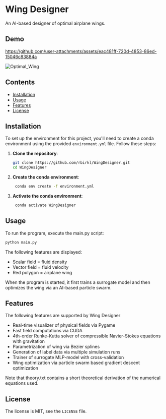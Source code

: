# Wing Designer

An AI-based designer of optimal airplane wings.

## Demo

https://github.com/user-attachments/assets/eac481ff-720d-4853-86ed-15046c83884a

![Optimal_Wing](https://github.com/user-attachments/assets/743016b0-5a8d-459c-8176-b5294286fefb)

## Contents

- [Installation](#installation)
- [Usage](#usage)
- [Features](#features)
- [License](#license)

## Installation

To set up the environment for this project, you'll need to create a conda environment using the
provided `environment.yml` file. Follow these steps:

1. **Clone the repository**:
   ```bash
   git clone https://github.com/rbirkl/WingDesigner.git
   cd WingDesigner

2. **Create the conda environment**:
   ```bash
    conda env create -f environment.yml

3. **Activate the conda environment**:
   ```bash
    conda activate WingDesigner

## Usage

To run the program, execute the main.py script:

```bash
python main.py
```

The following features are displayed:

- Scalar field = fluid density
- Vector field = fluid velocity
- Red polygon = airplane wing

When the program is started, it first trains a surrogate model and then optimizes the wing via an AI-based particle
swarm.

## Features

The following features are supported by Wing Designer

- Real-time visualizer of physical fields via Pygame
- Fast field computations via CUDA
- 4th-order Runke-Kutta solver of compressible Navier-Stokes equations with gravitation
- Parametrization of wing via Bezier splines
- Generation of label data via multiple simulation runs
- Trainer of surrogate MLP-model with cross-validation
- Wing optimization via particle swarm based gradient descent optimization

Note that theory.txt contains a short theoretical derivation of the numerical equations used.

## License

The license is MIT, see the ```LICENSE``` file.
